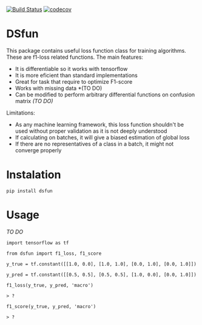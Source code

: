 [![Build Status](https://travis-ci.com/DawidDabkowski/dsfun.svg?branch=master)](https://travis-ci.com/DawidDabkowski/dsfun) [![codecov](https://codecov.io/gh/DawidDabkowski/dsfun/branch/master/graph/badge.svg)](https://codecov.io/gh/DawidDabkowski/dsfun)


# DSfun

This package contains useful loss function class for training algorithms. These are f1-loss related functions. The main features:
- It is differentiable so it works with tensorflow
- It is more eficient than standard implementations
- Great for task that require to optimize F1-score
- Works with missing data *(TO DO)
- Can be modified to perform arbitrary differential functions on confusion matrix *(TO DO)*

Limitations:
- As any machine learning framework, this loss function shouldn't be used without proper validation as it is not deeply understood
- If calculating on batches, it will give a biased estimation of global loss
- If there are no representatives of a class in a batch, it might not converge properly

# Instalation

`pip install dsfun`

# Usage

*TO DO*

`import tensorflow as tf`

`from dsfun import f1_loss, f1_score`

`y_true = tf.constant([[1.0, 0.0], [1.0, 1.0], [0.0, 1.0], [0.0, 1.0]])`

`y_pred = tf.constant([[0.5, 0.5], [0.5, 0.5], [1.0, 0.0], [0.0, 1.0]])`

`f1_loss(y_true, y_pred, 'macro')`

`> ?`

`f1_score(y_true, y_pred, 'macro')`

`> ?`
